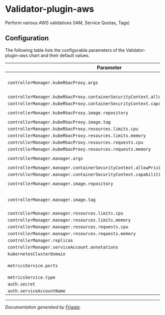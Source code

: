 
Validator-plugin-aws
===========

Perform various AWS validations (IAM, Service Quotas, Tags)


## Configuration

The following table lists the configurable parameters of the Validator-plugin-aws chart and their default values.

| Parameter                | Description             | Default        |
| ------------------------ | ----------------------- | -------------- |
| `controllerManager.kubeRbacProxy.args` |  | `["--secure-listen-address=0.0.0.0:8443", "--upstream=http://127.0.0.1:8080/", "--logtostderr=true", "--v=0"]` |
| `controllerManager.kubeRbacProxy.containerSecurityContext.allowPrivilegeEscalation` |  | `false` |
| `controllerManager.kubeRbacProxy.containerSecurityContext.capabilities.drop` |  | `["ALL"]` |
| `controllerManager.kubeRbacProxy.image.repository` |  | `"gcr.io/kubebuilder/kube-rbac-proxy"` |
| `controllerManager.kubeRbacProxy.image.tag` |  | `"v0.16.0"` |
| `controllerManager.kubeRbacProxy.resources.limits.cpu` |  | `"500m"` |
| `controllerManager.kubeRbacProxy.resources.limits.memory` |  | `"128Mi"` |
| `controllerManager.kubeRbacProxy.resources.requests.cpu` |  | `"5m"` |
| `controllerManager.kubeRbacProxy.resources.requests.memory` |  | `"64Mi"` |
| `controllerManager.manager.args` |  | `["--health-probe-bind-address=:8081", "--leader-elect"]` |
| `controllerManager.manager.containerSecurityContext.allowPrivilegeEscalation` |  | `false` |
| `controllerManager.manager.containerSecurityContext.capabilities.drop` |  | `["ALL"]` |
| `controllerManager.manager.image.repository` |  | `"quay.io/validator-labs/validator-plugin-aws"` |
| `controllerManager.manager.image.tag` | x-release-please-version | `"v0.1.1"` |
| `controllerManager.manager.resources.limits.cpu` |  | `"500m"` |
| `controllerManager.manager.resources.limits.memory` |  | `"128Mi"` |
| `controllerManager.manager.resources.requests.cpu` |  | `"10m"` |
| `controllerManager.manager.resources.requests.memory` |  | `"64Mi"` |
| `controllerManager.replicas` |  | `1` |
| `controllerManager.serviceAccount.annotations` |  | `{}` |
| `kubernetesClusterDomain` |  | `"cluster.local"` |
| `metricsService.ports` |  | `[{"name": "https", "port": 8443, "protocol": "TCP", "targetPort": "https"}]` |
| `metricsService.type` |  | `"ClusterIP"` |
| `auth.secret` |  | `{}` |
| `auth.serviceAccountName` |  | `""` |



---
_Documentation generated by [Frigate](https://frigate.readthedocs.io)._

